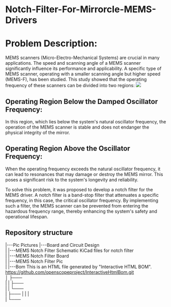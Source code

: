 # Notch-Filter-For-Mirrorcle-MEMS-Drivers

# Problem Description:
MEMS scanners (Micro-Electro-Mechanical Systems) are crucial in many applications. The speed and scanning angle of a MEMS scanner significantly influence its performance and applicability.
A specific type of MEMS scanner, operating with a smaller scanning angle but higher speed (MEMS-F), has been studied. This study showed that the operating frequency of these scanners can be divided into two regions:
![](https://github.com/iBehave-eLab/Notch-Filter-For-Mirrorcle-MEMS-Drivers/blob/main/Pic/Working%20frequency%20analysis.png)
## Operating Region Below the Damped Oscillator Frequency:
In this region, which lies below the system's natural oscillator frequency, the operation of the MEMS scanner is stable and does not endanger the physical integrity of the mirror.

## Operating Region Above the Oscillator Frequency:
When the operating frequency exceeds the natural oscillator frequency, it can lead to resonances that may damage or destroy the MEMS mirror. This poses a significant risk to the system's longevity and reliability.

To solve this problem, it was proposed to develop a notch filter for the MEMS driver. A notch filter is a band-stop filter that attenuates a specific frequency, in this case, the critical oscillator frequency. By implementing such a filter, the MEMS scanner can be prevented from entering the hazardous frequency range, thereby enhancing the system's safety and operational lifespan.


## Repository structure

|---Pic                                     Pictures
|---Board and Circuit Design                                      
|   |---MEMS Notch Filter Schematic         KiCad files for notch filter                                                            
|   |---MEMS Notch Filter Board        
|   |---MEMS Notch Filter Pic  
|   |---Bom                                 This is an HTML file generated by "Interactive HTML BOM". https://github.com/openscopeproject/InteractiveHtmlBom.git                           
│   ├───                       
|   |   ├───         
|   |   └───                            
|   ├─── 
|   |   |                                     
|       └───
